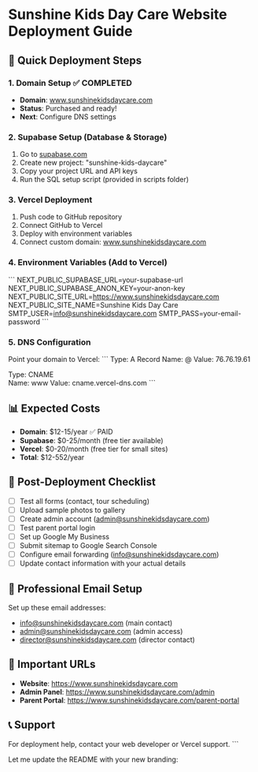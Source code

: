 # Sunshine Kids Day Care Website Deployment Guide

## 🚀 Quick Deployment Steps

### 1. Domain Setup ✅ COMPLETED
- **Domain**: www.sunshinekidsdaycare.com
- **Status**: Purchased and ready!
- **Next**: Configure DNS settings

### 2. Supabase Setup (Database & Storage)
1. Go to [supabase.com](https://supabase.com)
2. Create new project: "sunshine-kids-daycare"
3. Copy your project URL and API keys
4. Run the SQL setup script (provided in scripts folder)

### 3. Vercel Deployment
1. Push code to GitHub repository
2. Connect GitHub to Vercel
3. Deploy with environment variables
4. Connect custom domain: www.sunshinekidsdaycare.com

### 4. Environment Variables (Add to Vercel)
\`\`\`
NEXT_PUBLIC_SUPABASE_URL=your-supabase-url
NEXT_PUBLIC_SUPABASE_ANON_KEY=your-anon-key
NEXT_PUBLIC_SITE_URL=https://www.sunshinekidsdaycare.com
NEXT_PUBLIC_SITE_NAME=Sunshine Kids Day Care
SMTP_USER=info@sunshinekidsdaycare.com
SMTP_PASS=your-email-password
\`\`\`

### 5. DNS Configuration
Point your domain to Vercel:
\`\`\`
Type: A Record
Name: @
Value: 76.76.19.61

Type: CNAME  
Name: www
Value: cname.vercel-dns.com
\`\`\`

## 📊 Expected Costs
- **Domain**: $12-15/year ✅ PAID
- **Supabase**: $0-25/month (free tier available)
- **Vercel**: $0-20/month (free tier for small sites)
- **Total**: $12-552/year

## 🎯 Post-Deployment Checklist
- [ ] Test all forms (contact, tour scheduling)
- [ ] Upload sample photos to gallery
- [ ] Create admin account (admin@sunshinekidsdaycare.com)
- [ ] Test parent portal login
- [ ] Set up Google My Business
- [ ] Submit sitemap to Google Search Console
- [ ] Configure email forwarding (info@sunshinekidsdaycare.com)
- [ ] Update contact information with your actual details

## 📧 Professional Email Setup
Set up these email addresses:
- info@sunshinekidsdaycare.com (main contact)
- admin@sunshinekidsdaycare.com (admin access)
- director@sunshinekidsdaycare.com (director contact)

## 🔗 Important URLs
- **Website**: https://www.sunshinekidsdaycare.com
- **Admin Panel**: https://www.sunshinekidsdaycare.com/admin
- **Parent Portal**: https://www.sunshinekidsdaycare.com/parent-portal

## 📞 Support
For deployment help, contact your web developer or Vercel support.
\`\`\`

Let me update the README with your new branding:
